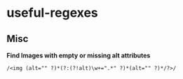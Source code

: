 # useful-regexes

## Misc

**Find Images with empty or missing alt attributes**

`/<img (alt="" ?)*(?:(?!alt)\w+=".*" ?)*(alt="" ?)*/?>/`
